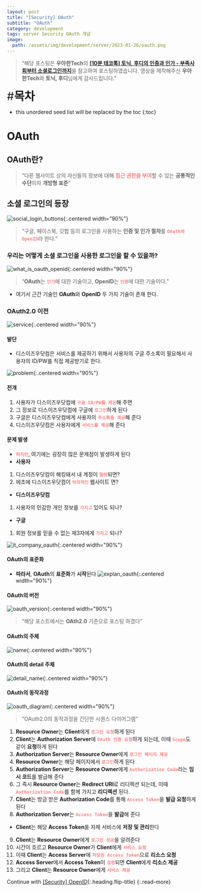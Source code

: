 ```yaml
---
layout: post
title: "[Security] OAuth"
subtitle: "OAuth"
category: development
tags: server Security OAuth 개념 
image:
  path: /assets/img/development/server/2023-01-26/oauth.png
---
```


> “해당 포스팅은 **우아한Tech**의 [**[10분 테코톡] 토닉, 후디의 인증과 인가 - 부족사회부터 소셜로그인까지**](https://www.youtube.com/watch?v=BotXDfBPvDA)을 참고하여 포스팅하였습니다. 영상을 제작해주신 **우아한Tech**와 **토닉, 후디**님에게 감사드립니다.”

<span style="font-size:30px;">\#**목차**</span>

* this unordered seed list will be replaced by the toc
{:toc}

# OAuth

## OAuth란?
> “다른 웹사이트 상의 자신들의 정보에 대해 <span style="color:#ff8080">**접근 권한을 부여**</span>할 수 있는 **공통적인 수단**이자 **개방형 표준**”

## 소셜 로그인의 등장
![social_login_buttons](/assets/img/development/server/2023-01-26/social_login_buttons.png){:.centered width="90%"}
> “구글, 페이스북, 깃헙 등의 로그인을 사용하는 **인증 및 인가 절차**를 <span style="color:#ff8080">**`OAuth와 OpenID`**</span>라 한다.”

### 우리는 어떻게 소셜 로그인을 사용한 로그인을 할 수 있을까?
![what_is_oauth_openid](/assets/img/development/server/2023-01-26/what_is_oauth_openid.png){:.centered width="90%"}
> “**OAuth**는 <span style="color:#ff8080">**`인가`**</span>에 대한 기술이고, **OpenID**는 <span style="color:#ff8080">**`인증`**</span>에 대한 기술이다.”

- 여기서 근간 기술인 **OAuth**와 **OpenID** 두 가지 기술이 존재 한다.

### OAuth2.0 이전
![service](/assets/img/development/server/2023-01-26/service.png){:.centered width="90%"}

#### 발단
- 디스이즈우닷컴은 서비스를 제공하기 위해서 사용자의 구글 주소록이 필요해서 사용자의 ID/PW를 직접 제공받기로 한다.

![problem](/assets/img/development/server/2023-01-26/problem.png){:.centered width="90%"}
#### 전개
1. 사용자가 디스이즈우닷컴에 <span style="color:#ff8080">**`구글 ID/PW를 제공`**</span>해 주면
2. 그 정보로 디스이즈우닷컴에 구글에 <span style="color:#ff8080">**`로그인`**</span>하게 된다
3. 구글은 디스이즈우닷컴에게 사용자의 <span style="color:#ff8080">**`주소록을 제공`**</span>해 준다
4. 디스이즈우닷컴은 사용자에게 <span style="color:#ff8080">**`서비스를 제공`**</span>해 준다

#### 문제 발생
* <span style="color:#ff8080">**`하지만`**</span>, 여기에는 굉장히 많은 문제점이 발생하게 된다 
* **사용자**
1. 디스이즈우닷컴이 해킹돼서 내 계정이 <span style="color:#ff8080">**`탈취`**</span>되면?
2. 에초에 디스이즈우닷컴이 <span style="color:#ff8080">**`악의적인`**</span> 웹사이트 면?
* **디스이즈우닷컴**
1. 사용자의 민감한 개인 정보를 <span style="color:#ff8080">**`가지고`**</span> 있어도 되나?
* **구글**
1. 회원 정보를 믿을 수 없는 제3자에게 <span style="color:#ff8080">**`가지고`**</span> 되나?

![it_company_oauth](/assets/img/development/server/2023-01-26/it_company_oauth.png){:.centered width="90%"}

#### OAuth의 표준화
- **따라서**, **OAuth**의 **표준화**가 **시작**된다
![explan_oauth](/assets/img/development/server/2023-01-26/explan_oauth.png){:.centered width="90%"}

#### OAuth의 버전
![oauth_version](/assets/img/development/server/2023-01-26/oauth_version.png){:.centered width="90%"}
> “해당 포스트에서는 **OAth2.0** 기준으로 포스팅 하겠다”

#### OAuth의 주체
![name](/assets/img/development/server/2023-01-26/name.png){:.centered width="90%"}

#### OAuth의 detail 주체
![detail_name](/assets/img/development/server/2023-01-26/detail_name.png){:.centered width="90%"}

#### OAuth의 동작과정
![oauth_diagram](/assets/img/development/server/2023-01-26/oauth_diagram.png){:.centered width="90%"}
> “OAuth2.0의 동작과정을 간단한 시퀀스 다이어그램”

1. **Resource Owner**는 **Client**에게 <span style="color:#ff8080">**`로그인 요청`**</span>하게 된다
2. **Client**는 **Authorization Server**에 <span style="color:#ff8080">**`OAuth 인증 요청`**</span>하게 되는데, 이때 <span style="color:#ff8080">**`Scope`**</span>도 같이 **요청**하게 된다
3. **Authorization Server**는 **Resource Owner**에게 <span style="color:#ff8080">**`로그인 페이지 제공`**</span>
4. **Resource Owner**는 해당 페이지에서 <span style="color:#ff8080">**`로그인`**</span>하게 된다
5. **Authorization Server**는 **Resource Owner**에게 <span style="color:#ff8080">**`Authorization Code`**</span>라는 **임시 코드**를 발급해 준다
6. 그 즉시 **Resource Owner**는 **Redirect URI**로 리디렉션 되는데, 이때 <span style="color:#ff8080">**`Authorization Code`**</span>를 함께 가지고 **리디렉션** 된다.
7. **Client**는 방금 받은 **Authorization Code**를 통해 <span style="color:#ff8080">**`Access Token`**</span>을 **발급 요청**하게 된다
8. **Authorization Server**는 <span style="color:#ff8080">**`Access Token`**</span>을 **발급**해 준다
  - **Client**는 해당 **Access Token**을 자체 서비스에 **저장 및 관리**한다
9. **Client**는 **Resource Owner**에게 <span style="color:#ff8080">**`로그인 성공`**</span>을 알려준다
10. 시간이 흐르고 **Resource Owner**가 **Client**에게 <span style="color:#ff8080">**`서비스 요청`**</span>
11. 이때 **Client**는 **Access Server**에 <span style="color:#ff8080">**`저장된 Access Token`**</span>으로 **리소스 요청**
12. **Access Server**에서 **Access Token**이 <span style="color:#ff8080">**`검증`**</span>되면 **Client**에게 **리소스 제공**
13. 그리고 **Client**는 **Resource Owner**에게 <span style="color:#ff8080">**`서비스 제공`**</span>

Continue with [[Security] OpenID](2023-02-08-openid.md){:.heading.flip-title}
{:.read-more}